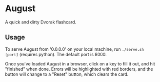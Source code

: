 August
======

A quick and dirty Dvorak flashcard. 


Usage
-----

To serve August from '0.0.0.0' on your local machine, run `./serve.sh [port]` 
(requires python). The default port is 8000.

Once you've loaded August in a browser, click on a key to fill it out, and hit 
"finished" when done. Errors will be highlighted with red borders, and the 
button will change to a "Reset" button, which clears the card.
